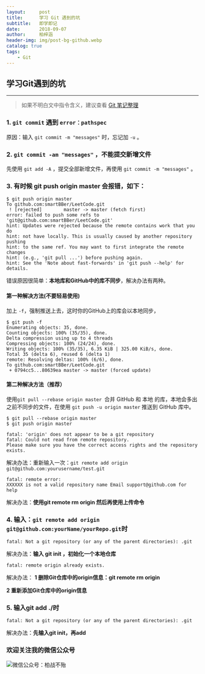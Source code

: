 ```yaml
---
layout:     post
title:      学习 Git 遇到的坑
subtitle:   即学即记
date:       2018-09-07
author:     柏梓涵
header-img: img/post-bg-github.webp
catalog: true
tags:
    - Git
---
```


## 学习Git遇到的坑
---

> 如果不明白文中指令含义，建议查看 [Git 笔记整理](https://baizihan.top/2018/01/23/Git%E7%AC%94%E8%AE%B0%E6%95%B4%E7%90%86/)

### 1. `git commit` 遇到 `error：pathspec`

原因：输入 `git commit -m "messages"` 时，忘记加 `-u` 。

### 2. `git commit -am "messages"` ，不能提交新增文件

先使用 `git add -A` ，提交全部新增文件，再使用 `git commit -m "messages"` 。

### 3. 有时候 git push origin master 会报错，如下：

``` Git
$ git push origin master
To github.com:smartBBer/LeetCode.git
 ! [rejected]        master -> master (fetch first)
error: failed to push some refs to 'git@github.com:smartBBer/LeetCode.git'
hint: Updates were rejected because the remote contains work that you do
hint: not have locally. This is usually caused by another repository pushing
hint: to the same ref. You may want to first integrate the remote changes
hint: (e.g., 'git pull ...') before pushing again.
hint: See the 'Note about fast-forwards' in 'git push --help' for details.

```
错误原因很简单：**本地库和GitHub中的库不同步**，解决办法有两种。

#### 第一种解决方法(不要轻易使用)
加上 `` -f ``，强制推送上去，这时你的GitHub上的库会以本地同步，

```
$ git push -f
Enumerating objects: 35, done.
Counting objects: 100% (35/35), done.
Delta compression using up to 4 threads
Compressing objects: 100% (24/24), done.
Writing objects: 100% (35/35), 6.35 KiB | 325.00 KiB/s, done.
Total 35 (delta 6), reused 6 (delta 1)
remote: Resolving deltas: 100% (6/6), done.
To github.com:smartBBer/LeetCode.git
 + 0794cc5...80639ea master -> master (forced update)
```
#### 第二种解决方法（推荐）
使用``git pull --rebase origin master ``合并 GitHub 和 本地 的库，本地会多出之前不同步的文件，在使用 `git push -u origin master` 推送到 GitHub 库中。

```
$ git pull --rebase origin master
$ git push origin master
```

```
fatal: 'origin' does not appear to be a git repository
fatal: Could not read from remote repository.
Please make sure you have the correct access rights and the repository exists.
```

解决办法：重新输入一次：`git remote add origin git@github.com:yourusername/test.git`

```
fatal: remote error:
XXXXXX is not a valid repository name Email support@github.com for help
```

解决办法：**使用git remote rm origin 然后再使用上传命令**

### 4. 输入：`git remote add origin git@github.com:yourName/yourRepo.git`时

```
fatal: Not a git repository (or any of the parent directories): .git
```

解决办法：**输入 git init ，初始化一个本地仓库**

```
fatal: remote origin already exists.
```

解决办法：
**1 删除Git仓库中的origin信息：git remote rm origin**

**2 重新添加Git仓库中的origin信息**


### 5. 输入git add ./时

```
fatal: Not a git repository (or any of the parent directories): .git
```

解决办法：**先输入git init，再add**

### 欢迎关注我的微信公众号

![微信公众号：柏战不殆](http://upload-images.jianshu.io/upload_images/3990834-c91d28f8be4121e4.png?imageMogr2/auto-orient/strip%7CimageView2/2/w/1240)
